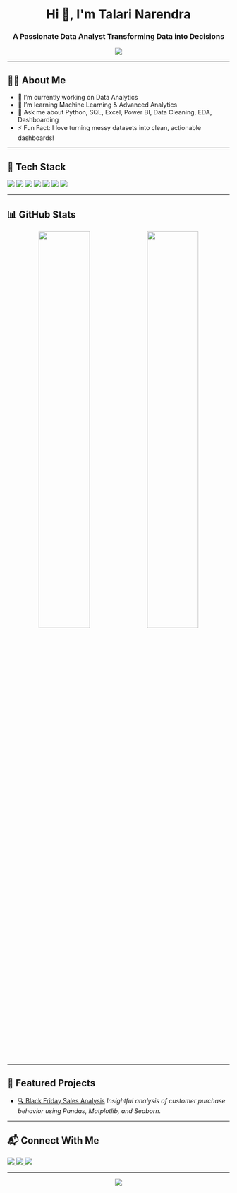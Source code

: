 <h1 align="center">Hi 👋, I'm Talari Narendra</h1>
<h3 align="center">A Passionate Data Analyst Transforming Data into Decisions</h3>

<p align="center">
  <img src="https://readme-typing-svg.herokuapp.com/?lines=Data+Driven+Decision+Maker;Turning+Data+into+Actionable+Insights;SQL+|+Python+|+Power+BI+|+Excel;Always+Learning+📚&center=true&width=500&height=45">
</p>

---

## 👨‍💻 About Me

- 🔭 I’m currently working on Data Analytics
- 🌱 I’m learning Machine Learning & Advanced Analytics
- 💬 Ask me about Python, SQL, Excel, Power BI, Data Cleaning, EDA, Dashboarding
- ⚡ Fun Fact: I love turning messy datasets into clean, actionable dashboards!

---

## 🧰 Tech Stack

<p align="left">
  <img src="https://img.shields.io/badge/-Python-3776AB?style=for-the-badge&logo=python&logoColor=white"/>
  <img src="https://img.shields.io/badge/-SQL-4479A1?style=for-the-badge&logo=postgresql&logoColor=white"/>
  <img src="https://img.shields.io/badge/-Excel-217346?style=for-the-badge&logo=microsoft-excel&logoColor=white"/>
  <img src="https://img.shields.io/badge/-Power%20BI-F2C811?style=for-the-badge&logo=powerbi&logoColor=black"/>
 
  <img src="https://img.shields.io/badge/-Pandas-150458?style=for-the-badge&logo=pandas&logoColor=white"/>
  <img src="https://img.shields.io/badge/-NumPy-013243?style=for-the-badge&logo=numpy&logoColor=white"/>
  <img src="https://img.shields.io/badge/-Matplotlib-2067B8?style=for-the-badge&logo=matplotlib&logoColor=white"/>
</p>

---

## 📊 GitHub Stats

<p align="center">
  <img width="48%" src="https://github-readme-stats.vercel.app/api?username=NarendraTalari&show_icons=true&theme=radical" />
  <img width="48%" src="https://github-readme-stats.vercel.app/api/top-langs/?username=NarendraTalari&layout=compact&theme=radical" />
</p>

---

## 🚀 Featured Projects

- [🔍 Black Friday Sales Analysis](https://github.com/NarendraTalari/Black_Friday_Analysis.git)
  <em>Insightful analysis of customer purchase behavior using Pandas, Matplotlib, and Seaborn.</em>

  

---

## 📬 Connect With Me

<p align="left">
  <a href="www.linkedin.com/in/talarinarendra" target="_blank">
    <img src="https://img.shields.io/badge/-LinkedIn-0077B5?style=for-the-badge&logo=linkedin&logoColor=white"/>
  </a>
  <a href="mailto:narendratalari695@gmail.com">
    <img src="https://img.shields.io/badge/-Gmail-D14836?style=for-the-badge&logo=gmail&logoColor=white"/>
  </a>
  <a href="https://yourportfolio.com/" target="_blank">
    <img src="https://img.shields.io/badge/-Portfolio-000000?style=for-the-badge&logo=vercel&logoColor=white"/>
  </a>
</p>

---

<p align="center">
  <img src="https://quotes-github-readme.vercel.app/api?type=horizontal&theme=radical"/>
</p>
